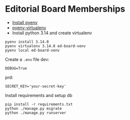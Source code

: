 # Editorial Board Memberships

- [Install pyenv](https://github.com/pyenv/pyenv?tab=readme-ov-file#installation)
- [pyenv-virtualenv](https://github.com/pyenv/pyenv-virtualenv)
- Install python 3.14 and create virtualenv
```
pyenv install 3.14.0
pyenv virtualenv 3.14.0 ed-board-venv
pyenv local ed-board-venv
```
Create a `.env` file
dev:
```
DEBUG=True
```
prd:
```
SECRET_KEY='your-secret-key'
```
Install requirements and setup db
```
pip install -r requirements.txt
python ./manage.py migrate
python ./manage.py runserver
```

